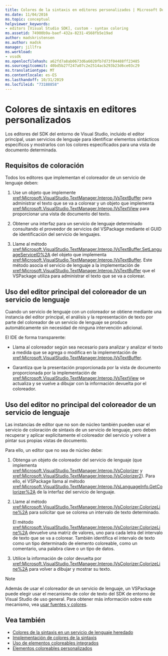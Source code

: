 ```yaml
---
title: Colores de la sintaxis en editores personalizados | Microsoft Docs
ms.date: 11/04/2016
ms.topic: conceptual
helpviewer_keywords:
- editors [Visual Studio SDK], custom - syntax coloring
ms.assetid: 74900b9a-baef-432a-8231-4568fb5e19ad
author: madskristensen
ms.author: madsk
manager: jillfra
ms.workload:
- vssdk
ms.openlocfilehash: a62fd7a8ab0673d6a6020fb7d73f04488ff23485
ms.sourcegitcommit: 40bd5b27f247a07c2e2514acb293b23d6ce03c29
ms.translationtype: MT
ms.contentlocale: es-ES
ms.lasthandoff: 10/31/2019
ms.locfileid: "73188858"
---
```

# <a name="syntax-coloring-in-custom-editors"></a>Colores de sintaxis en editores personalizados
Los editores del SDK del entorno de Visual Studio, incluido el editor principal, usan servicios de lenguaje para identificar elementos sintácticos específicos y mostrarlos con los colores especificados para una vista de documento determinada.

## <a name="colorization-requirements"></a>Requisitos de coloración
 Todos los editores que implementan el coloreador de un servicio de lenguaje deben:

1. Use un objeto que implemente <xref:Microsoft.VisualStudio.TextManager.Interop.IVsTextBuffer> para administrar el texto que se va a colorear y un objeto que implementa <xref:Microsoft.VisualStudio.TextManager.Interop.IVsTextView> para proporcionar una vista de documento del texto.

2. Obtener una interfaz para un servicio de lenguaje determinado consultando el proveedor de servicios del VSPackage mediante el GUID de identificación del servicio de lenguajes.

3. Llame al método <xref:Microsoft.VisualStudio.TextManager.Interop.IVsTextBuffer.SetLanguageServiceID%2A> del objeto que implementa <xref:Microsoft.VisualStudio.TextManager.Interop.IVsTextBuffer>. Este método asocia el servicio de lenguaje a la implementación de <xref:Microsoft.VisualStudio.TextManager.Interop.IVsTextBuffer> que el VSPackage utiliza para administrar el texto que se va a colorear.

## <a name="core-editor-usage-of-a-language-services-colorizer"></a>Uso del editor principal del coloreador de un servicio de lenguaje
 Cuando un servicio de lenguaje con un coloreador se obtiene mediante una instancia del editor principal, el análisis y la representación de texto por parte del coloreador de un servicio de lenguaje se produce automáticamente sin necesidad de ninguna intervención adicional.

 El IDE de forma transparente:

- Llama al coloreador según sea necesario para analizar y analizar el texto a medida que se agrega o modifica en la implementación de <xref:Microsoft.VisualStudio.TextManager.Interop.IVsTextBuffer>.

- Garantiza que la presentación proporcionada por la vista de documento proporcionada por la implementación de <xref:Microsoft.VisualStudio.TextManager.Interop.IVsTextView> se actualiza y se vuelve a dibujar con la información devuelta por el coloreador.

## <a name="non-core-editor-usage-of-a-language-services-colorizer"></a>Uso del editor no principal del coloreador de un servicio de lenguaje
 Las instancias de editor que no son de núcleo también pueden usar el servicio de coloración de sintaxis de un servicio de lenguaje, pero deben recuperar y aplicar explícitamente el coloreador del servicio y volver a pintar sus propias vistas de documento.

 Para ello, un editor que no sea de núcleo debe:

1. Obtenga un objeto de coloreador del servicio de lenguaje (que implementa <xref:Microsoft.VisualStudio.TextManager.Interop.IVsColorizer> y <xref:Microsoft.VisualStudio.TextManager.Interop.IVsColorizer2>). Para ello, el VSPackage llama al método <xref:Microsoft.VisualStudio.TextManager.Interop.IVsLanguageInfo.GetColorizer%2A> de la interfaz del servicio de lenguaje.

2. Llame al método <xref:Microsoft.VisualStudio.TextManager.Interop.IVsColorizer.ColorizeLine%2A> para solicitar que se colorea un intervalo de texto determinado.

     El método <xref:Microsoft.VisualStudio.TextManager.Interop.IVsColorizer.ColorizeLine%2A> devuelve una matriz de valores, uno para cada letra del intervalo de texto que se va a colorear. También identifica el intervalo de texto como un tipo determinado de elemento coloreable, como un comentario, una palabra clave o un tipo de datos.

3. Utilice la información de color devuelta por <xref:Microsoft.VisualStudio.TextManager.Interop.IVsColorizer.ColorizeLine%2A> para volver a dibujar y mostrar su texto.

> [!NOTE]
> Además de usar el coloreador de un servicio de lenguaje, un VSPackage puede elegir usar el mecanismo de color de texto del SDK de entorno de Visual Studio de uso general. Para obtener más información sobre este mecanismo, vea [usar fuentes y colores](/visualstudio/extensibility/using-fonts-and-colors?view=vs-2015).

## <a name="see-also"></a>Vea también

- [Colores de la sintaxis en un servicio de lenguaje heredado](../extensibility/internals/syntax-coloring-in-a-legacy-language-service.md)
- [Implementación de colores de la sintaxis](../extensibility/internals/implementing-syntax-coloring.md)
- [Uso de elementos coloreables integrados](../extensibility/internals/how-to-use-built-in-colorable-items.md)
- [Elementos coloreables personalizados](../extensibility/internals/custom-colorable-items.md)